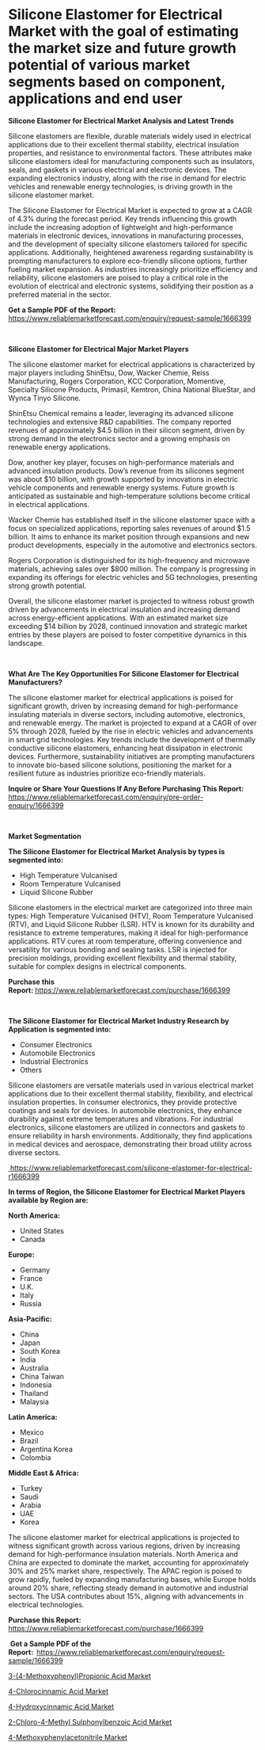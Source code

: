 <p><h1>Silicone Elastomer for Electrical Market with the goal of estimating the market size and future growth potential of various market segments based on component, applications and end user</h1></p><p><strong>Silicone Elastomer for Electrical Market Analysis and Latest Trends</strong></p>
<p><p>Silicone elastomers are flexible, durable materials widely used in electrical applications due to their excellent thermal stability, electrical insulation properties, and resistance to environmental factors. These attributes make silicone elastomers ideal for manufacturing components such as insulators, seals, and gaskets in various electrical and electronic devices. The expanding electronics industry, along with the rise in demand for electric vehicles and renewable energy technologies, is driving growth in the silicone elastomer market.</p><p>The Silicone Elastomer for Electrical Market is expected to grow at a CAGR of 4.3% during the forecast period. Key trends influencing this growth include the increasing adoption of lightweight and high-performance materials in electronic devices, innovations in manufacturing processes, and the development of specialty silicone elastomers tailored for specific applications. Additionally, heightened awareness regarding sustainability is prompting manufacturers to explore eco-friendly silicone options, further fueling market expansion. As industries increasingly prioritize efficiency and reliability, silicone elastomers are poised to play a critical role in the evolution of electrical and electronic systems, solidifying their position as a preferred material in the sector.</p></p>
<p><strong>Get a Sample PDF of the Report:&nbsp;</strong> <a href="https://www.reliablemarketforecast.com/enquiry/request-sample/1666399?utm_campaign=1169&utm_medium=2&utm_source=Github&utm_content=ia&utm_term=02042025&utm_id=silicone-elastomer-for-electrical">https://www.reliablemarketforecast.com/enquiry/request-sample/1666399</a></p>
<p>&nbsp;</p>
<p><strong>Silicone Elastomer for Electrical Major Market Players</strong></p>
<p><p>The silicone elastomer market for electrical applications is characterized by major players including ShinEtsu, Dow, Wacker Chemie, Reiss Manufacturing, Rogers Corporation, KCC Corporation, Momentive, Specialty Silicone Products, Primasil, Kemtron, China National BlueStar, and Wynca Tinyo Silicone. </p><p>ShinEtsu Chemical remains a leader, leveraging its advanced silicone technologies and extensive R&D capabilities. The company reported revenues of approximately $4.5 billion in their silicon segment, driven by strong demand in the electronics sector and a growing emphasis on renewable energy applications.</p><p>Dow, another key player, focuses on high-performance materials and advanced insulation products. Dow’s revenue from its silicones segment was about $10 billion, with growth supported by innovations in electric vehicle components and renewable energy systems. Future growth is anticipated as sustainable and high-temperature solutions become critical in electrical applications.</p><p>Wacker Chemie has established itself in the silicone elastomer space with a focus on specialized applications, reporting sales revenues of around $1.5 billion. It aims to enhance its market position through expansions and new product developments, especially in the automotive and electronics sectors.</p><p>Rogers Corporation is distinguished for its high-frequency and microwave materials, achieving sales over $800 million. The company is progressing in expanding its offerings for electric vehicles and 5G technologies, presenting strong growth potential.</p><p>Overall, the silicone elastomer market is projected to witness robust growth driven by advancements in electrical insulation and increasing demand across energy-efficient applications. With an estimated market size exceeding $14 billion by 2028, continued innovation and strategic market entries by these players are poised to foster competitive dynamics in this landscape.</p></p>
<p>&nbsp;</p>
<p><strong>What Are The Key Opportunities For Silicone Elastomer for Electrical Manufacturers?</strong></p>
<p><p>The silicone elastomer market for electrical applications is poised for significant growth, driven by increasing demand for high-performance insulating materials in diverse sectors, including automotive, electronics, and renewable energy. The market is projected to expand at a CAGR of over 5% through 2028, fueled by the rise in electric vehicles and advancements in smart grid technologies. Key trends include the development of thermally conductive silicone elastomers, enhancing heat dissipation in electronic devices. Furthermore, sustainability initiatives are prompting manufacturers to innovate bio-based silicone solutions, positioning the market for a resilient future as industries prioritize eco-friendly materials.</p></p>
<p><strong>Inquire or Share Your Questions If Any Before Purchasing This Report:</strong> <a href="https://www.reliablemarketforecast.com/enquiry/pre-order-enquiry/1666399?utm_campaign=1169&utm_medium=2&utm_source=Github&utm_content=ia&utm_term=02042025&utm_id=silicone-elastomer-for-electrical">https://www.reliablemarketforecast.com/enquiry/pre-order-enquiry/1666399</a></p>
<p>&nbsp;</p>
<p><strong>Market Segmentation</strong></p>
<p><strong>The Silicone Elastomer for Electrical Market Analysis by types is segmented into:</strong></p>
<p><ul><li>High Temperature Vulcanised</li><li>Room Temperature Vulcanised</li><li>Liquid Silicone Rubber</li></ul></p>
<p><p>Silicone elastomers in the electrical market are categorized into three main types: High Temperature Vulcanised (HTV), Room Temperature Vulcanised (RTV), and Liquid Silicone Rubber (LSR). HTV is known for its durability and resistance to extreme temperatures, making it ideal for high-performance applications. RTV cures at room temperature, offering convenience and versatility for various bonding and sealing tasks. LSR is injected for precision moldings, providing excellent flexibility and thermal stability, suitable for complex designs in electrical components.</p></p>
<p><strong>Purchase this Report:&nbsp;</strong><a href="https://www.reliablemarketforecast.com/purchase/1666399?utm_campaign=1169&utm_medium=2&utm_source=Github&utm_content=ia&utm_term=02042025&utm_id=silicone-elastomer-for-electrical">https://www.reliablemarketforecast.com/purchase/1666399</a></p>
<p>&nbsp;</p>
<p><strong>The Silicone Elastomer for Electrical Market Industry Research by Application is segmented into:</strong></p>
<p><ul><li>Consumer Electronics</li><li>Automobile Electronics</li><li>Industrial Electronics</li><li>Others</li></ul></p>
<p><p>Silicone elastomers are versatile materials used in various electrical market applications due to their excellent thermal stability, flexibility, and electrical insulation properties. In consumer electronics, they provide protective coatings and seals for devices. In automobile electronics, they enhance durability against extreme temperatures and vibrations. For industrial electronics, silicone elastomers are utilized in connectors and gaskets to ensure reliability in harsh environments. Additionally, they find applications in medical devices and aerospace, demonstrating their broad utility across diverse sectors.</p></p>
<p><a href="https://www.reliablemarketforecast.com/silicone-elastomer-for-electrical-r1666399?utm_campaign=1169&utm_medium=2&utm_source=Github&utm_content=ia&utm_term=02042025&utm_id=silicone-elastomer-for-electrical">&nbsp;https://www.reliablemarketforecast.com/silicone-elastomer-for-electrical-r1666399</a></p>
<p><strong>In terms of Region, the Silicone Elastomer for Electrical Market Players available by Region are:</strong></p>
<p>
    <p> <strong> North America: </strong>
        <ul>
            <li>United States</li>
            <li>Canada</li>
        </ul>
        </p> 
    <p> <strong> Europe: </strong>
        <ul>
            <li>Germany</li>
            <li>France</li>
            <li>U.K.</li>
            <li>Italy</li>
            <li>Russia</li>
        </ul>
        </p> 
    <p> <strong> Asia-Pacific: </strong>
        <ul>
            <li>China</li>
            <li>Japan</li>
            <li>South Korea</li>
            <li>India</li>
            <li>Australia</li>
            <li>China Taiwan</li>
            <li>Indonesia</li>
            <li>Thailand</li>
            <li>Malaysia</li>
        </ul>
        </p> 
    <p> <strong> Latin America: </strong>
        <ul>
            <li>Mexico</li>
            <li>Brazil</li>
            <li>Argentina Korea</li>
            <li>Colombia</li>
        </ul>
        </p> 
    <p> <strong> Middle East & Africa: </strong>
        <ul>
            <li>Turkey</li>
            <li>Saudi</li>
            <li>Arabia</li>
            <li>UAE</li>
            <li>Korea</li>
        </ul>
    </p>
    </p>
<p><p>The silicone elastomer market for electrical applications is projected to witness significant growth across various regions, driven by increasing demand for high-performance insulation materials. North America and China are expected to dominate the market, accounting for approximately 30% and 25% market share, respectively. The APAC region is poised to grow rapidly, fueled by expanding manufacturing bases, while Europe holds around 20% share, reflecting steady demand in automotive and industrial sectors. The USA contributes about 15%, aligning with advancements in electrical technologies.</p></p>
<p><strong>Purchase this Report: </strong><a href="https://www.reliablemarketforecast.com/purchase/1666399?utm_campaign=1169&utm_medium=2&utm_source=Github&utm_content=ia&utm_term=02042025&utm_id=silicone-elastomer-for-electrical">https://www.reliablemarketforecast.com/purchase/1666399</a></p>
<p>&nbsp;<strong>Get a Sample PDF of the Report:&nbsp;&nbsp;</strong><a href="https://www.reliablemarketforecast.com/enquiry/request-sample/1666399?utm_campaign=1169&utm_medium=2&utm_source=Github&utm_content=ia&utm_term=02042025&utm_id=silicone-elastomer-for-electrical">https://www.reliablemarketforecast.com/enquiry/request-sample/1666399</a></p>
<p><strong></strong></p>
<p><p><a href="https://github.com/steegeneat/Market-Research-Report-List-1/blob/main/3-4-methoxyphenylpropionic-acid-market.md?utm_campaign=1169&utm_medium=2&utm_source=Github&utm_content=ia&utm_term=02042025&utm_id=silicone-elastomer-for-electrical">3-(4-Methoxyphenyl)Propionic Acid Market</a></p><p><a href="https://github.com/payareganiou/Market-Research-Report-List-1/blob/main/4-chlorocinnamic-acid-market.md?utm_campaign=1169&utm_medium=2&utm_source=Github&utm_content=ia&utm_term=02042025&utm_id=silicone-elastomer-for-electrical">4-Chlorocinnamic Acid Market</a></p><p><a href="https://github.com/enieyfabius/Market-Research-Report-List-1/blob/main/4-hydroxycinnamic-acid-market.md?utm_campaign=1169&utm_medium=2&utm_source=Github&utm_content=ia&utm_term=02042025&utm_id=silicone-elastomer-for-electrical">4-Hydroxycinnamic Acid Market</a></p><p><a href="https://github.com/lontohhikma/Market-Research-Report-List-1/blob/main/2-chloro-4-methyl-sulphonylbenzoic-acid-market.md?utm_campaign=1169&utm_medium=2&utm_source=Github&utm_content=ia&utm_term=02042025&utm_id=silicone-elastomer-for-electrical">2-Chloro-4-Methyl Sulphonylbenzoic Acid Market</a></p><p><a href="https://github.com/milievkulov/Market-Research-Report-List-1/blob/main/4-methoxyphenylacetonitrile-market.md?utm_campaign=1169&utm_medium=2&utm_source=Github&utm_content=ia&utm_term=02042025&utm_id=silicone-elastomer-for-electrical">4-Methoxyphenylacetonitrile Market</a></p></p>